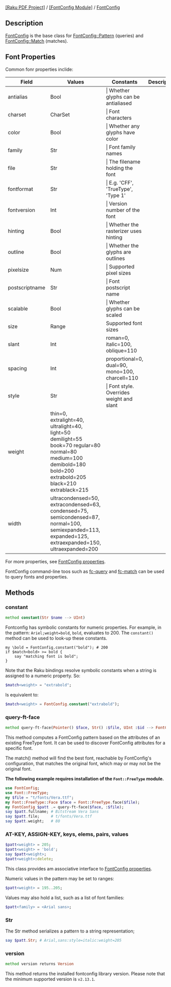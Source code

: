 [[Raku PDF Project]](https://pdf-raku.github.io)
 / [[FontConfig Module]](https://pdf-raku.github.io/FontConfig-raku)
 / [FontConfig](https://pdf-raku.github.io/FontConfig-raku/FontConfig)

Description
-----------

[FontConfig](https://pdf-raku.github.io/FontConfig-raku/FontConfig) is the base class for [FontConfig::Pattern](https://pdf-raku.github.io/FontConfig-raku/FontConfig/Pattern) (queries) and [FontConfig::Match](https://pdf-raku.github.io/FontConfig-raku/FontConfig/Match) (matches).

Font Properties
---------------

Common fonr properties inclide:

<table class="pod-table">
<thead><tr>
<th>Field</th> <th>Values</th> <th>Constants</th> <th>Description</th>
</tr></thead>
<tbody>
<tr> <td>antialias</td> <td>Bool</td> <td>| Whether glyphs can be antialiased</td> <td></td> </tr> <tr> <td>charset</td> <td>CharSet</td> <td>| Font characters</td> <td></td> </tr> <tr> <td>color</td> <td>Bool</td> <td>| Whether any glyphs have color</td> <td></td> </tr> <tr> <td>family</td> <td>Str</td> <td>| Font family names</td> <td></td> </tr> <tr> <td>file</td> <td>Str</td> <td>| The filename holding the font</td> <td></td> </tr> <tr> <td>fontformat</td> <td>Str</td> <td>| E.g. &#39;CFF&#39;, &#39;TrueType&#39;, &#39;Type 1&#39;</td> <td></td> </tr> <tr> <td>fontversion</td> <td>Int</td> <td>| Version number of the font</td> <td></td> </tr> <tr> <td>hinting</td> <td>Bool</td> <td>| Whether the rasterizer uses hinting</td> <td></td> </tr> <tr> <td>outline</td> <td>Bool</td> <td>| Whether the glyphs are outlines</td> <td></td> </tr> <tr> <td>pixelsize</td> <td>Num</td> <td>| Supported pixel sizes</td> <td></td> </tr> <tr> <td>postscriptname</td> <td>Str</td> <td>| Font postscript name</td> <td></td> </tr> <tr> <td>scalable</td> <td>Bool</td> <td>| Whether glyphs can be scaled</td> <td></td> </tr> <tr> <td>size</td> <td>Range</td> <td>Supported font sizes</td> <td></td> </tr> <tr> <td>slant</td> <td>Int</td> <td>roman=0, italic=100, oblique=110</td> <td></td> </tr> <tr> <td>spacing</td> <td>Int</td> <td>proportional=0, dual=90, mono=100, charcell=110</td> <td></td> </tr> <tr> <td>style</td> <td>Str</td> <td>| Font style. Overrides weight and slant</td> <td></td> </tr> <tr> <td>weight</td> <td>thin=0, extralight=40, ultralight=40, light=50 demilight=55 book=70 regular=80 normal=80 medium=100 demibold=180 bold=200 extrabold=205 black=210 extrablack=215</td> <td></td> <td></td> </tr> <tr> <td>width</td> <td>ultracondensed=50, extracondensed=63, condensed=75, semicondensed=87, normal=100, semiexpanded=113, expanded=125, extraexpanded=150, ultraexpanded=200</td> <td></td> <td></td> </tr>
</tbody>
</table>

For more properties, see [FontConfig properties](https://www.freedesktop.org/software/fontconfig/fontconfig-user.html).

FontConfig command-line toos such as [fc-query](https://linux.die.net/man/1/fc-query) and [fc-match](https://linux.die.net/man/1/fc-match) can be used to query fonts and properties.

Methods
-------

### constant

```raku
method constant(Str $name --> UInt)
```

Fontconfig has symbolic constants for numeric properties. For example, in the pattern: `Ariel;weight=bold`, `bold`, evaluates to 200. The `constant()` method can be used to look-up these constants.

    my \bold = FontConfig.constant("bold"); # 200
    if $match<bold> >= bold {
        say "matching font is bold";
    }

Note that the Raku bindings resolve symbolic constants when a string is assigned to a numeric property. So:

```raku
$match<weight> = "extrabold";
```

Is equivalent to:

```raku
$match<weight> = FontConfig.constant("extrabold");
```

### query-ft-face

```raku
method query-ft-face(Pointer() $face, Str() :$file, UInt :$id --> FontConfig)
```

This method computes a FontConfig pattern based on the attributes of an existing FreeType font. It can be used to discover FontConfig attributes for a specific font.

The match() method will find the best font, reachable by FontConfig's configuration, that matches the original font, which may or may not be the original font.

**The following example requires installation of the `Font::FreeType` module.**

```raku
use FontConfig;
use Font::FreeType;
my $file = "t/fonts/Vera.ttf";
my Font::FreeType::Face $face = Font::FreeType.face($file);
my FontConfig $patt .= query-ft-face($face, :$file);
say $patt.fullname; # Bitstream Vera Sans
say $patt.file;     # t/fonts/Vera.ttf
say $patt.weight;   # 80
```

### AT-KEY, ASSIGN-KEY, keys, elems, pairs, values

```raku
$patt<weight> = 205;
$patt<weight> = 'bold';
say $patt<weight>;
$patt<weight>:delete;
```

This class provides am associative interface to [FontConfig properties](https://www.freedesktop.org/software/fontconfig/fontconfig-user.html).

Numeric values in the pattern may be set to ranges:

```raku
$patt<weight> = 195..205;
```

Values may also hold a list, such as a list of font families:

```raku
$patt<family> = <Arial sans>;
```

### Str

The Str method serializes a pattern to a string representation;

```raku
say $patt.Str; # Arial,sans:style=italic:weight=205
```

### version

```raku
method version returns Version
```

This method returns the installed fontconfig library version. Please note that the minimum supported version is `v2.13.1`.

